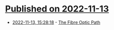 # [Published on 2022-11-13](index.md)

* [2022-11-13, 15:28:18](https://news.ycombinator.com/item?id=33583877) - [The Fibre Optic Path](https://www.potaroo.net/ispcol/2022-11/optics.html)

